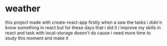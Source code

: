 # weather
this project made with create-react-app
firstly when a saw the tasks i didn'n know something in react but for these days that i did it i improve my skills in react 
and task with local-storage doesn't do cause i need more time to study this moment and make it
